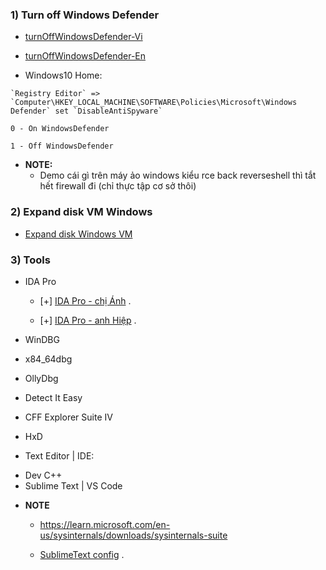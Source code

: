### 1) Turn off Windows Defender

- [turnOffWindowsDefender-Vi](https://www.dienmayxanh.com/kinh-nghiem-hay/huong-dan-cach-tat-windows-defender-trong-win-10-c-1162982#:~:text=B%C6%B0%E1%BB%9Bc%201%3A%20Double%20click%20v%C3%A0o,Real%2Dtime%20protection%20sang%20OFF.)

- [turnOffWindowsDefender-En](https://www.maketecheasier.com/xbox-game-bar-windows/?scr=1)

- Windows10 Home: 

```
`Registry Editor` => `Computer\HKEY_LOCAL_MACHINE\SOFTWARE\Policies\Microsoft\Windows Defender` set `DisableAntiSpyware`

0 - On WindowsDefender

1 - Off WindowsDefender
```

- **NOTE:** 
  * Demo cái gì trên máy ảo windows kiểu rce back reverseshell thì tắt hết firewall đi (chỉ thực tập cơ sở thôi)

### 2) Expand disk VM Windows 

- [Expand disk Windows VM](https://www.youtube.com/watch?v=Y5aT8hE177I)

### 3) Tools

- IDA Pro

  * [+] [IDA Pro - chị Ánh](https://drive.google.com/drive/folders/1Fqn87VWTiBT1hOU0YSB88dFSkUEPjhqN?fbclid=IwAR2xJAoiXEzflTlzxbMmkVdGwM_qFbZoFT39dLz_Wshe79Rqdug_hjn6jzU) .

  * [+] [IDA Pro - anh Hiệp](https://drive.google.com/file/d/1iZv4b2oocSkGyF145XQRBCaXskO952Cd/view?usp=sharing) .

- WinDBG
- x84_64dbg
- OllyDbg
- Detect It Easy
- CFF Explorer Suite IV
- HxD
- Text Editor | IDE:
* Dev C++
* Sublime Text | VS Code


- **NOTE**

  * https://learn.microsoft.com/en-us/sysinternals/downloads/sysinternals-suite

  * [SublimeText config](https://github.com/NigmaZ/Blogs/tree/main/Virtual-Machine/Note/Sublime%20config) .
